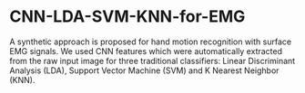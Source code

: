 # CNN-LDA-SVM-KNN-for-EMG
A synthetic approach is proposed for hand motion recognition with surface EMG signals. We used CNN features which were automatically extracted from the raw input image for three traditional classifiers: Linear Discriminant Analysis (LDA), Support Vector Machine (SVM) and K Nearest Neighbor (KNN).
